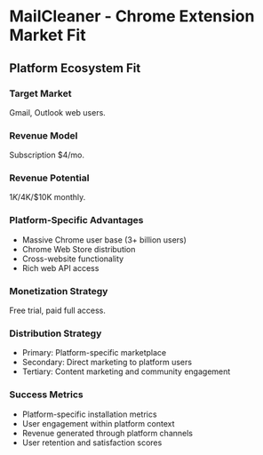 # MailCleaner - Chrome Extension Market Fit

## Platform Ecosystem Fit

### Target Market
Gmail, Outlook web users.

### Revenue Model
Subscription $4/mo.

### Revenue Potential
$1K/$4K/$10K monthly.

### Platform-Specific Advantages
- Massive Chrome user base (3+ billion users)
- Chrome Web Store distribution
- Cross-website functionality
- Rich web API access

### Monetization Strategy
Free trial, paid full access.

### Distribution Strategy
- Primary: Platform-specific marketplace
- Secondary: Direct marketing to platform users
- Tertiary: Content marketing and community engagement

### Success Metrics
- Platform-specific installation metrics
- User engagement within platform context
- Revenue generated through platform channels
- User retention and satisfaction scores
